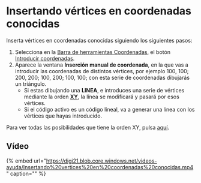 # Insertando vértices en coordenadas conocidas

Inserta vértices en coordenadas conocidas siguiendo los siguientes pasos:

1. Selecciona en la [Barra de herramientas Coordenadas](https://github.com/digi21/docs/tree/7fc627c885c16fb88afc7cc05a6df2a2f4a54563/digi3d-net/primeros-pasos/comenzando-a-utilizar-digi3d.net/comenzando-con-la-ventana-de-dibujo/BarraDeHerramientasCoordenadas.html), el botón [Introducir coordenadas](https://github.com/digi21/docs/tree/7fc627c885c16fb88afc7cc05a6df2a2f4a54563/digi3d-net/primeros-pasos/comenzando-a-utilizar-digi3d.net/comenzando-con-la-ventana-de-dibujo/XY.html).
2. Aparece la ventana **Inserción manual de coordenada**, en la que vas a introducir las coordenadas de distintos vértices, por ejemplo 100, 100; 200, 200; 100, 200; 100, 100; con esta serie de coordenadas dibujarás un triángulo.
   * Si estas dibujando una **LINEA**, e introduces una serie de vértices mediante la orden [**XY**](https://github.com/digi21/docs/tree/7fc627c885c16fb88afc7cc05a6df2a2f4a54563/digi3d-net/primeros-pasos/comenzando-a-utilizar-digi3d.net/comenzando-con-la-ventana-de-dibujo/XY.html), la línea se modificará y pasará por esos vértices.
   * Si el código activo es un código lineal, va a generar una línea con los vértices que hayas introducido.

Para ver todas las posibilidades que tiene la orden XY, pulsa [aquí](https://github.com/digi21/docs/tree/7fc627c885c16fb88afc7cc05a6df2a2f4a54563/digi3d-net/primeros-pasos/comenzando-a-utilizar-digi3d.net/comenzando-con-la-ventana-de-dibujo/XY.html).

## Vídeo

{% embed url="https://digi21.blob.core.windows.net/videos-ayuda/Insertando%20vertices%20en%20coordenadas%20conocidas.mp4" caption="" %}

